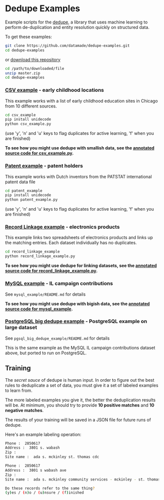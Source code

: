 # Dedupe Examples

Example scripts for the [dedupe](https://github.com/datamade/dedupe), a library that uses machine learning to perform de-duplication and entity resolution quickly on structured data.

To get these examples:
```bash
git clone https://github.com/datamade/dedupe-examples.git
cd dedupe-examples
```

or [download this repository](https://github.com/datamade/dedupe-examples/archive/master.zip)

```bash
cd /path/to/downloaded/file
unzip master.zip
cd dedupe-examples
```

### [CSV example](http://datamade.github.com/dedupe-examples/docs/csv_example.html) - early childhood locations

This example works with a list of early childhood education sites in Chicago from 10 different sources.

```bash
cd csv_example
pip install unidecode
python csv_example.py
```
  (use 'y', 'n' and 'u' keys to flag duplicates for active learning, 'f' when you are finished)
  
**To see how you might use dedupe with smallish data, see the [annotated source code for csv_example.py](http://datamade.github.com/dedupe-examples/docs/csv_example.html).**

### [Patent example](http://datamade.github.io/dedupe-examples/docs/patent_example.html) -  patent holders

This example works with Dutch inventors from the PATSTAT international patent data file

```bash
cd patent_example
pip install unidecode
python patent_example.py
```
  (use 'y', 'n' and 'u' keys to flag duplicates for active learning, 'f' when you are finished)

### [Record Linkage example](http://datamade.github.com/dedupe-examples/docs/record_linkage_example.html) -  electronics products
This example links two spreadsheets of electronics products and links up the matching entries. Each dataset individually has no duplicates.

```bash
cd record_linkage_example
python record_linkage_example.py 
```

**To see how you might use dedupe for linking datasets, see the [annotated source code for record_linkage_example.py](http://datamade.github.com/dedupe-examples/docs/record_linkage_example.html).**

### [MySQL example](http://datamade.github.com/dedupe-examples/docs/mysql_example.html) - IL campaign contributions

See `mysql_example/README.md` for details

**To see how you might use dedupe with bigish data, see the [annotated source code for mysql_example](http://datamade.github.com/dedupe-examples/docs/mysql_example.html).** 


### [PostgreSQL big dedupe example](http://datamade.github.io/dedupe-examples/docs/pgsql_big_dedupe_example.html) - PostgreSQL example on large dataset

See `pgsql_big_dedupe_example/README.md` for details

This is the same example as the MySQL IL campaign contributions dataset above, but ported to run on PostgreSQL.


## Training

The _secret sauce_ of dedupe is human input. In order to figure out the best rules to deduplicate a set of data, you must give it a set of labeled examples to learn from. 

The more labeled examples you give it, the better the deduplication results will be. At minimum, you should try to provide __10 positive matches__ and __10 negative matches__.

The results of your training will be saved in a JSON file for future runs of dedupe.

Here's an example labeling operation:

```bash
Phone :  2850617
Address :  3801 s. wabash
Zip :
Site name :  ada s. mckinley st. thomas cdc

Phone :  2850617
Address :  3801 s wabash ave
Zip :
Site name :  ada s. mckinley community services - mckinley - st. thomas

Do these records refer to the same thing?
(y)es / (n)o / (u)nsure / (f)inished
```

